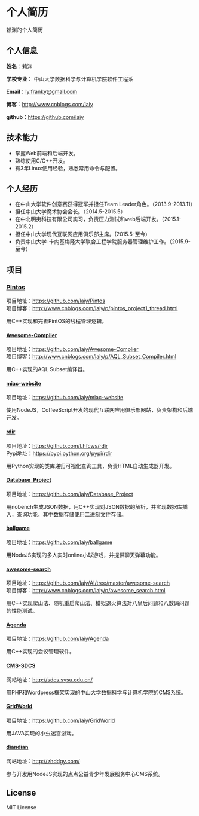 个人简历
======================
赖渊的个人简历

## 个人信息

**姓名**：赖渊 

**学校专业**： 中山大学数据科学与计算机学院软件工程系

**Email**：ly.franky@gmail.com

**博客**：http://www.cnblogs.com/laiy

**github**：https://github.com/laiy

## 技术能力

* 掌握Web前端和后端开发。
* 熟练使用C/C++开发。
* 有3年Linux使用经验，熟悉常用命令与配置。

## 个人经历
* 在中山大学软件创意赛获得冠军并担任Team Leader角色。（2013.9-2013.11）
* 担任中山大学魔术协会会长。（2014.5-2015.5）
* 在中北明夷科技有限公司实习，负责压力测试和web后端开发。（2015.1-2015.2）
* 担任中山大学现代互联网应用俱乐部主席。(2015.5-至今)
* 负责中山大学-卡内基梅隆大学联合工程学院服务器管理维护工作。（2015.9-至今）

## 项目

### [Pintos](https://github.com/laiy/Pintos)
项目地址：https://github.com/laiy/Pintos  
项目博客：http://www.cnblogs.com/laiy/p/pintos_project1_thread.html

用C++实现和完善PintOS的线程管理逻辑。

#### [Awesome-Compiler](https://github.com/laiy/Awesome-Complier)
项目地址：https://github.com/laiy/Awesome-Complier  
项目博客：http://www.cnblogs.com/laiy/p/AQL_Subset_Compiler.html

用C++实现的AQL Subset编译器。

#### [miac-website](https://github.com/laiy/miac-website)
项目地址：https://github.com/laiy/miac-website

使用NodeJS，CoffeeScript开发的现代互联网应用俱乐部网站，负责架构和后端开发。

#### [rdir](https://github.com/Lhfcws/rdir)
项目地址：https://github.com/Lhfcws/rdir  
Pypi地址：https://pypi.python.org/pypi/rdir

用Python实现的类库递归可视化查询工具，负责HTML自动生成器开发。

#### [Database_Project](https://github.com/laiy/Database_Project)
项目地址：https://github.com/laiy/Database_Project

用nobench生成JSON数据，用C++实现对JSON数据的解析，并实现数据库插入，查询功能，其中数据存储使用二进制文件存储。

#### [ballgame](https://github.com/laiy/ballgame)
项目地址：https://github.com/laiy/ballgame

用NodeJS实现的多人实时online小球游戏，并提供聊天弹幕功能。

#### [awesome-search](https://github.com/laiy/AI/tree/master/awesome-search)
项目地址：https://github.com/laiy/AI/tree/master/awesome-search  
项目博客：http://www.cnblogs.com/laiy/p/awesome_search.html

用C++实现爬山法、随机重启爬山法、模拟退火算法对八皇后问题和八数码问题的性能测试。

#### [Agenda](https://github.com/laiy/Agenda)
项目地址：https://github.com/laiy/Agenda

用C++实现的会议管理软件。

#### [CMS-SDCS](http://sdcs.sysu.edu.cn/)
网站地址：http://sdcs.sysu.edu.cn/

用PHP和Wordpress框架实现的中山大学数据科学与计算机学院的CMS系统。

#### [GridWorld](https://github.com/laiy/GridWorld)
项目地址：https://github.com/laiy/GridWorld

用JAVA实现的小虫迷宫游戏。

#### [diandian](http://zhddgy.com/)
网站地址：http://zhddgy.com/

参与开发用NodeJS实现的点点公益青少年发展服务中心CMS系统。

## License
MIT License
